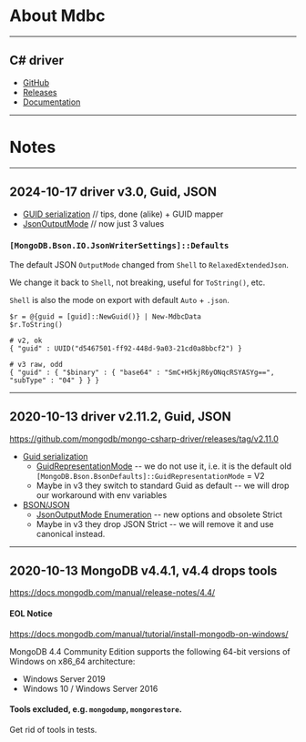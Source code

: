 # About Mdbc

***
## C# driver

- [GitHub](https://github.com/mongodb/mongo-csharp-driver)
- [Releases](https://github.com/mongodb/mongo-csharp-driver/releases)
- [Documentation](http://mongodb.github.io/mongo-csharp-driver/)

***
# Notes

***
## 2024-10-17 driver v3.0, Guid, JSON

- [GUID serialization](https://www.mongodb.com/docs/drivers/csharp/v3.0/fundamentals/serialization/guid-serialization/) // tips, done (alike) + GUID mapper
- [JsonOutputMode](https://mongodb.github.io/mongo-csharp-driver/3.0.0/api/MongoDB.Bson/MongoDB.Bson.IO.JsonOutputMode.html) // now just 3 values

### `[MongoDB.Bson.IO.JsonWriterSettings]::Defaults`

The default JSON `OutputMode` changed from `Shell` to `RelaxedExtendedJson`.

We change it back to `Shell`,  not breaking, useful for `ToString()`, etc.

`Shell` is also the mode on export with default `Auto` + `.json`.

```
$r = @{guid = [guid]::NewGuid()} | New-MdbcData
$r.ToString()

# v2, ok
{ "guid" : UUID("d5467501-ff92-448d-9a03-21cd0a8bbcf2") }

# v3 raw, odd
{ "guid" : { "$binary" : { "base64" : "SmC+H5kjR6yONqcRSYASYg==", "subType" : "04" } } }
```

***
## 2020-10-13 driver v2.11.2, Guid, JSON

<https://github.com/mongodb/mongo-csharp-driver/releases/tag/v2.11.0>

- [Guid serialization](http://mongodb.github.io/mongo-csharp-driver/2.11/reference/bson/guidserialization/)
    - [GuidRepresentationMode](http://mongodb.github.io/mongo-csharp-driver/2.11/reference/bson/guidserialization/guidrepresentationmode/guidrepresentationmode/)
    -- we do not use it, i.e. it is the default old `[MongoDB.Bson.BsonDefaults]::GuidRepresentationMode` = V2
    - Maybe in v3 they switch to standard Guid as default
    -- we will drop our workaround with env variables
- [BSON/JSON](http://mongodb.github.io/mongo-csharp-driver/2.11/reference/bson/bson/)
    - [JsonOutputMode Enumeration](http://mongodb.github.io/mongo-csharp-driver/2.11/apidocs/html/T_MongoDB_Bson_IO_JsonOutputMode.htm)
    -- new options and obsolete Strict
    - Maybe in v3 they drop JSON Strict
    -- we will remove it and use canonical instead.

***
## 2020-10-13 MongoDB v4.4.1, v4.4 drops tools

<https://docs.mongodb.com/manual/release-notes/4.4/>

#### EOL Notice

<https://docs.mongodb.com/manual/tutorial/install-mongodb-on-windows/>

MongoDB 4.4 Community Edition supports the following 64-bit versions of Windows on x86_64 architecture:

- Windows Server 2019
- Windows 10 / Windows Server 2016

#### Tools excluded, e.g. `mongodump`, `mongorestore`.

Get rid of tools in tests.

